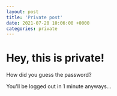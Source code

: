```yaml
---
layout: post
title: 'Private post'
date: 2021-07-20 10:06:00 +0000
categories: private
---
```


# Hey, this is private!

How did you guess the password?

You'll be logged out in 1 minute anyways...